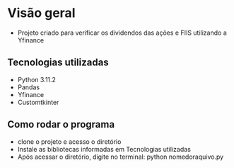 # Visão geral
- Projeto criado para verificar os dividendos das ações e FIIS utilizando a Yfinance

## Tecnologias utilizadas
- Python 3.11.2
- Pandas
- Yfinance
- Customtkinter

## Como rodar o programa
- clone o projeto e acesso o diretório
- Instale as bibliotecas informadas em Tecnologias utilizadas
- Após acessar o diretório, digite no terminal: python nomedoraquivo.py



